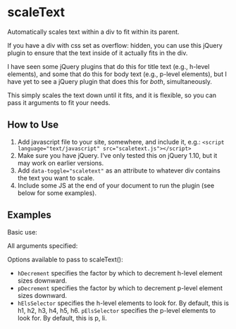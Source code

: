 scaleText
=========

Automatically scales text within a div to fit within its parent.

If you have a div with css set as overflow: hidden, you can use this jQuery plugin
to ensure that the text inside of it actually fits in the div.

I have seen some jQuery plugins that do this for title text (e.g., h-level elements),
and some that do this for body text (e.g., p-level elements),  but I have yet to see
a jQuery plugin that does this for *both*, simultaneously.

This simply scales the text down until it fits, and it is flexible, so you can pass
it arguments to fit your needs.

How to Use
----------

1.   Add javascript file to your site, somewhere, and include it, e.g.:
   `<script language="text/javascript" src="scaletext.js"></script>`
2.   Make sure you have jQuery. I've only tested this on jQuery 1.10, but it may work on earlier versions.
3.   Add `data-toggle="scaletext"` as an attribute to whatever div contains the text you want to scale.
4.   Include some JS at the end of your document to run the plugin (see below for some examples).


Examples
--------

Basic use:

   <script type="text/javascript">
     $("[data-toggle=scaletext]").scaleText();
   </script>
   
All arguments specified:

   <script type="text/javascript">
     $("[data-toggle=scaletext]").scaleText({
       hDecrement: 0.9, 
       pDecrement: 0.95, 
       hElsSelector: 'h1, h2, h3, h4, h5, h6', 
       pElsSelector: 'p, li'
     });
   </script>

Options available to pass to scaleText():

-   `hDecrement` specifies the factor by which to decrement h-level element sizes downward.
-   `pDecrement` specifies the factor by which to decrement p-level element sizes downward.
-   `hElsSelector` specifies the h-level elements to look for. By default, this is h1, h2, h3, h4, h5, h6.
`pElsSelector` specifies the p-level elements to look for. By default, this is p, li.

